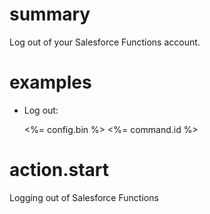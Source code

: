 # summary

Log out of your Salesforce Functions account.

# examples

- Log out:

  <%= config.bin %> <%= command.id %>

# action.start

Logging out of Salesforce Functions
